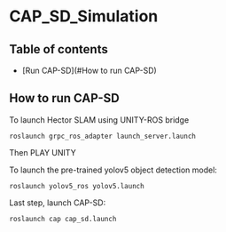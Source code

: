 # CAP_SD_Simulation

## Table of contents
- [Run CAP-SD](#How to run CAP-SD)

## How to run CAP-SD

To launch Hector SLAM using UNITY-ROS bridge

    roslaunch grpc_ros_adapter launch_server.launch

Then PLAY UNITY

To launch the pre-trained yolov5 object detection model:

    roslaunch yolov5_ros yolov5.launch

Last step, launch CAP-SD:

    roslaunch cap cap_sd.launch
